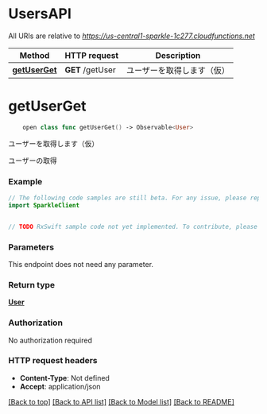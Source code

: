 # UsersAPI

All URIs are relative to *https://us-central1-sparkle-1c277.cloudfunctions.net*

Method | HTTP request | Description
------------- | ------------- | -------------
[**getUserGet**](UsersAPI.md#getuserget) | **GET** /getUser | ユーザーを取得します（仮）


# **getUserGet**
```swift
    open class func getUserGet() -> Observable<User>
```

ユーザーを取得します（仮）

ユーザーの取得

### Example 
```swift
// The following code samples are still beta. For any issue, please report via http://github.com/OpenAPITools/openapi-generator/issues/new
import SparkleClient


// TODO RxSwift sample code not yet implemented. To contribute, please open a ticket via http://github.com/OpenAPITools/openapi-generator/issues/new
```

### Parameters
This endpoint does not need any parameter.

### Return type

[**User**](User.md)

### Authorization

No authorization required

### HTTP request headers

 - **Content-Type**: Not defined
 - **Accept**: application/json

[[Back to top]](#) [[Back to API list]](../README.md#documentation-for-api-endpoints) [[Back to Model list]](../README.md#documentation-for-models) [[Back to README]](../README.md)

